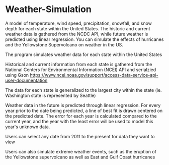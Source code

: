 # Weather-Simulation
A model of temperature, wind speed, precipitation, snowfall, and snow depth for each state within the United States. The historic and current weather data is gathered from the NCDC API, while future weather is predicted using linear regression. You can simulate the effects of hurricanes and the Yellowstone Supervolcano on weather in the US. 


The program simulates weather data for each state within the United States

Historical and current information from each state is gathered from the National Centers for Environmental Information (NCEI) API and serialzied using Gson
https://www.ncei.noaa.gov/support/access-data-service-api-user-documentation

The data for each state is generalized to the largest city within the state (ie. Washington state is represented by Seattle)

Weather data in the future is predicted through linear regression. For every year prior to the date being predicted, a line of best fit is drawn centered on the predicted date. The error for each year is calculated compared to the current year, and the year with the least error will be used to model this year's unknown data. 

Users can select any date from 2011 to the present for data they want to view

Users can also simulate extreme weather events, such as the eruption of the Yellowstone supervolcano as well as East and Gulf Coast hurricanes
